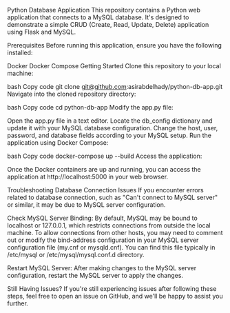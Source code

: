 Python Database Application
This repository contains a Python web application that connects to a MySQL database. It's designed to demonstrate a simple CRUD (Create, Read, Update, Delete) application using Flask and MySQL.

Prerequisites
Before running this application, ensure you have the following installed:

Docker
Docker Compose
Getting Started
Clone this repository to your local machine:

bash
Copy code
git clone git@github.com:asirabdelhady/python-db-app.git
Navigate into the cloned repository directory:

bash
Copy code
cd python-db-app
Modify the app.py file:

Open the app.py file in a text editor.
Locate the db_config dictionary and update it with your MySQL database configuration. Change the host, user, password, and database fields according to your MySQL setup.
Run the application using Docker Compose:

bash
Copy code
docker-compose up --build
Access the application:

Once the Docker containers are up and running, you can access the application at http://localhost:5000 in your web browser.

Troubleshooting
Database Connection Issues
If you encounter errors related to database connection, such as "Can't connect to MySQL server" or similar, it may be due to MySQL server configuration.

Check MySQL Server Binding: By default, MySQL may be bound to localhost or 127.0.0.1, which restricts connections from outside the local machine. To allow connections from other hosts, you may need to comment out or modify the bind-address configuration in your MySQL server configuration file (my.cnf or mysqld.cnf). You can find this file typically in /etc/mysql or /etc/mysql/mysql.conf.d directory.

Restart MySQL Server: After making changes to the MySQL server configuration, restart the MySQL server to apply the changes.

Still Having Issues?
If you're still experiencing issues after following these steps, feel free to open an issue on GitHub, and we'll be happy to assist you further.
